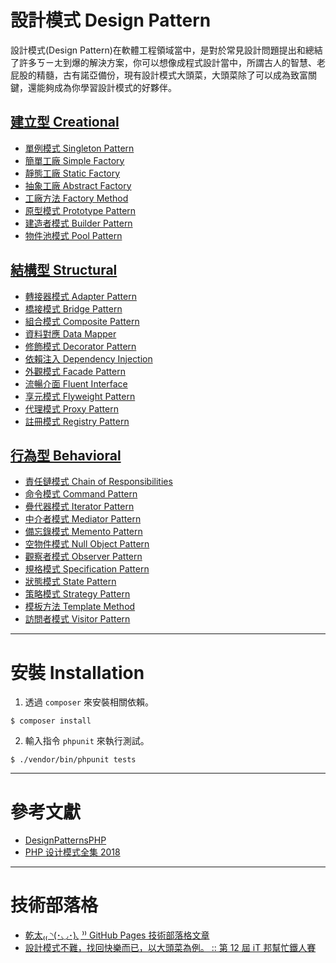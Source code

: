 # 設計模式 Design Pattern
設計模式(Design Pattern)在軟體工程領域當中，是對於常見設計問題提出和總結了許多ㄎㄧㄤ到爆的解決方案，你可以想像成程式設計當中，所謂古人的智慧、老屁股的精髓，古有諾亞備份，現有設計模式大頭菜，大頭菜除了可以成為致富關鍵，還能夠成為你學習設計模式的好夥伴。

## [建立型 Creational](/DesignPatterns/Creational)
- [單例模式 Singleton Pattern](/DesignPatterns/Creational/SingletonPattern)
- [簡單工廠 Simple Factory](/DesignPatterns/Creational/SimpleFactory)
- [靜態工廠 Static Factory](/DesignPatterns/Creational/StaticFactory)
- [抽象工廠 Abstract Factory](/DesignPatterns/Creational/AbstractFactory)
- [工廠方法 Factory Method](/DesignPatterns/Creational/FactoryMethod)
- [原型模式 Prototype Pattern](/DesignPatterns/Creational/PrototypePattern)
- [建造者模式 Builder Pattern](/DesignPatterns/Creational/BuilderPattern)
- [物件池模式 Pool Pattern](/DesignPatterns/Creational/PoolPattern)

## [結構型 Structural](/DesignPatterns/Structural)
- [轉接器模式 Adapter Pattern](/DesignPatterns/Structural/AdapterPattern)
- [橋接模式 Bridge Pattern](/DesignPatterns/Structural/BridgePattern)
- [組合模式 Composite Pattern](/DesignPatterns/Structural/CompositePattern)
- [資料對應 Data Mapper](/DesignPatterns/Structural/DataMapper)
- [修飾模式 Decorator Pattern](/DesignPatterns/Structural/DecoratorPattern)
- [依賴注入 Dependency Injection](/DesignPatterns/Structural/DependencyInjection)
- [外觀模式 Facade Pattern](/DesignPatterns/Structural/FacadePattern)
- [流暢介面 Fluent Interface](/DesignPatterns/Structural/FluentInterface)
- [享元模式 Flyweight Pattern](/DesignPatterns/Structural/FlyweightPattern)
- [代理模式 Proxy Pattern](/DesignPatterns/Structural/ProxyPattern)
- [註冊模式 Registry Pattern](/DesignPatterns/Structural/RegistryPattern)

## [行為型 Behavioral](/DesignPatterns/Behavioral)
- [責任鏈模式 Chain of Responsibilities](/DesignPatterns/Behavioral/ChainOfResponsibilities)
- [命令模式 Command Pattern](/DesignPatterns/Behavioral/CommandPattern)
- [疊代器模式 Iterator Pattern](/DesignPatterns/Behavioral/IteratorPattern)
- [中介者模式 Mediator Pattern](/DesignPatterns/Behavioral/MediatorPattern)
- [備忘錄模式 Memento Pattern](/DesignPatterns/Behavioral/MementoPattern)
- [空物件模式 Null Object Pattern](/DesignPatterns/Behavioral/NullObjectPattern)
- [觀察者模式 Observer Pattern](/DesignPatterns/Behavioral/ObserverPattern)
- [規格模式 Specification Pattern](/DesignPatterns/Behavioral/SpecificationPattern)
- [狀態模式 State Pattern](/DesignPatterns/Behavioral/StatePattern)
- [策略模式 Strategy Pattern](/DesignPatterns/Behavioral/StrategyPattern)
- [模板方法 Template Method](/DesignPatterns/Behavioral/TemplateMethod)
- [訪問者模式 Visitor Pattern](/DesignPatterns/Behavioral/VisitorPattern)

---
# 安裝 Installation

1. 透過 `composer` 來安裝相關依賴。
```shell
$ composer install
```

2. 輸入指令 `phpunit` 來執行測試。
```shell
$ ./vendor/bin/phpunit tests
```

---
# 參考文獻

- [DesignPatternsPHP](https://github.com/domnikl/DesignPatternsPHP)
- [PHP 设计模式全集 2018](https://learnku.com/docs/php-design-patterns/2018)

---
# 技術部落格

- [乾太₍₍ ◝(･◡･)◟ ⁾⁾ GitHub Pages 技術部落格文章](https://kantai235.github.io)
- [設計模式不難，找回快樂而已，以大頭菜為例。 :: 第 12 屆 iT 邦幫忙鐵人賽](https://ithelp.ithome.com.tw/users/20129458/ironman/3119)
